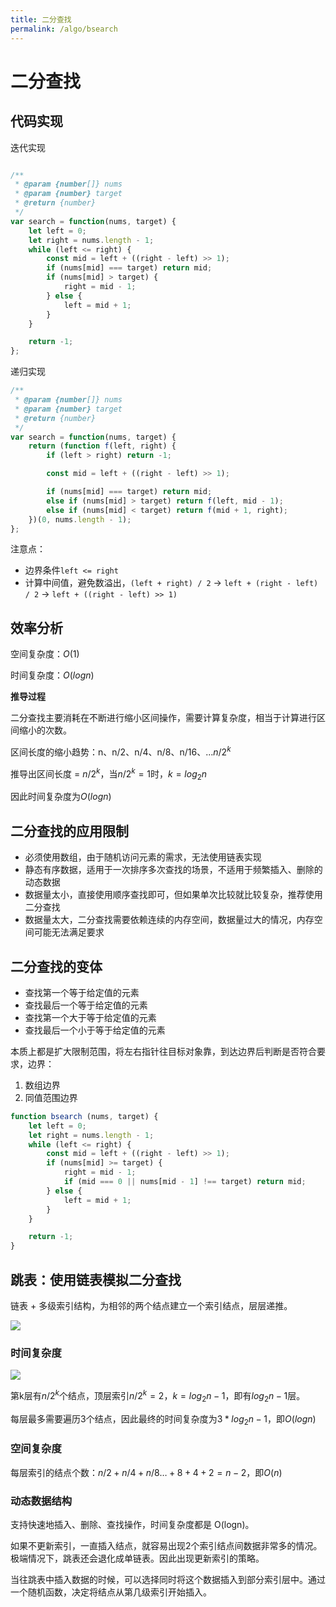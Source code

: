 ```yaml
---
title: 二分查找
permalink: /algo/bsearch
---
```


# 二分查找


## 代码实现

迭代实现

``` js

/**
 * @param {number[]} nums
 * @param {number} target
 * @return {number}
 */
var search = function(nums, target) {
    let left = 0;
    let right = nums.length - 1;
    while (left <= right) {
        const mid = left + ((right - left) >> 1);
        if (nums[mid] === target) return mid;
        if (nums[mid] > target) {
            right = mid - 1;
        } else {
            left = mid + 1;
        }
    }

    return -1;
};
```

递归实现

``` js
/**
 * @param {number[]} nums
 * @param {number} target
 * @return {number}
 */
var search = function(nums, target) {
    return (function f(left, right) {
        if (left > right) return -1;

        const mid = left + ((right - left) >> 1);

        if (nums[mid] === target) return mid;
        else if (nums[mid] > target) return f(left, mid - 1);
        else if (nums[mid] < target) return f(mid + 1, right);
    })(0, nums.length - 1);
};
```

注意点：
- 边界条件`left <= right`
- 计算中间值，避免数溢出，`(left + right) / 2` -> `left + (right - left) / 2` -> `left + ((right - left) >> 1)`

## 效率分析

空间复杂度：$O(1)$

时间复杂度：$O(logn)$

**推导过程**

二分查找主要消耗在不断进行缩小区间操作，需要计算复杂度，相当于计算进行区间缩小的次数。

区间长度的缩小趋势：n、n/2、n/4、n/8、n/16、...$n / 2^k$

推导出区间长度 = $n / 2^k$，当$n / 2^k = 1$时，$k = log_2 n$

因此时间复杂度为$O(logn)$


## 二分查找的应用限制

- 必须使用数组，由于随机访问元素的需求，无法使用链表实现
- 静态有序数据，适用于一次排序多次查找的场景，不适用于频繁插入、删除的动态数据
- 数据量太小，直接使用顺序查找即可，但如果单次比较就比较复杂，推荐使用二分查找
- 数据量太大，二分查找需要依赖连续的内存空间，数据量过大的情况，内存空间可能无法满足要求


## 二分查找的变体

- 查找第一个等于给定值的元素
- 查找最后一个等于给定值的元素
- 查找第一个大于等于给定值的元素
- 查找最后一个小于等于给定值的元素

本质上都是扩大限制范围，将左右指针往目标对象靠，到达边界后判断是否符合要求，边界：
1. 数组边界
2. 同值范围边界

``` js
function bsearch (nums, target) {
    let left = 0;
    let right = nums.length - 1;
    while (left <= right) {
        const mid = left + ((right - left) >> 1);
        if (nums[mid] >= target) {
            right = mid - 1;
            if (mid === 0 || nums[mid - 1] !== target) return mid;
        } else {
            left = mid + 1;
        }
    }

    return -1;
}
```

## 跳表：使用链表模拟二分查找

链表 + 多级索引结构，为相邻的两个结点建立一个索引结点，层层递推。

![](https://static001.geekbang.org/resource/image/49/65/492206afe5e2fef9f683c7cff83afa65.jpg)

### 时间复杂度

![](https://static001.geekbang.org/resource/image/d0/0c/d03bef9a64a0368e6a0d23ace8bd450c.jpg)


第k层有$n / 2^k$个结点，顶层索引$n / 2^k = 2$，$k = log_2 n-1$，即有$log_2 n-1$层。

每层最多需要遍历3个结点，因此最终的时间复杂度为$3 * log_2 n-1$，即$O(logn)$

### 空间复杂度

每层索引的结点个数：$n/2+n/4+n/8…+8+4+2=n-2$，即$O(n)$

### 动态数据结构

支持快速地插入、删除、查找操作，时间复杂度都是 O(logn)。

如果不更新索引，一直插入结点，就容易出现2个索引结点间数据非常多的情况。极端情况下，跳表还会退化成单链表。因此出现更新索引的策略。

当往跳表中插入数据的时候，可以选择同时将这个数据插入到部分索引层中。通过一个随机函数，决定将结点从第几级索引开始插入。


